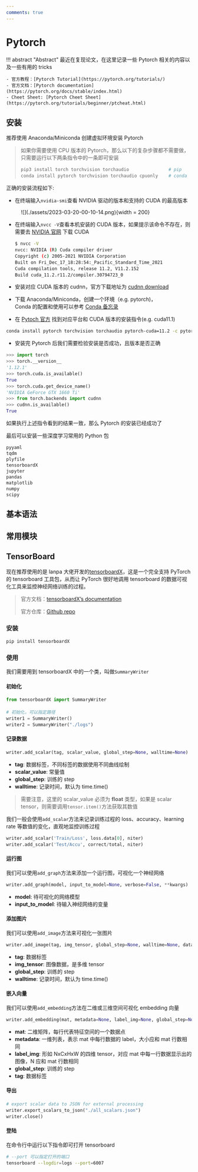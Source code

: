 ```yaml
---
comments: true
---
```


# Pytorch

!!! abstract "Abstract"
    最近在复现论文，在这里记录一些 Pytorch 相关的内容以及一些有用的 tricks

    - 官方教程：[Pytorch Tutorial](https://pytorch.org/tutorials/)
    - 官方文档：[Pytorch documentation](https://pytorch.org/docs/stable/index.html)
    - Cheet Sheet: [Pytorch Cheet Sheet](https://pytorch.org/tutorials/beginner/ptcheat.html)

## 安装

推荐使用 Anaconda/Miniconda 创建虚拟环境安装 Pytorch

> 如果你需要使用 CPU 版本的 Pytorch，那么以下的复杂步骤都不需要做，只需要运行以下两条指令中的一条即可安装
>
> ```sh
> pip3 install torch torchvision torchaudio               # pip
> conda install pytorch torchvision torchaudio cpuonly    # conda
> ```

正确的安装流程如下:

- 在终端输入`nvidia-smi`查看 NVIDIA 驱动的版本和支持的 CUDA 的最高版本

<figure markdown>
  ![](./assets/2023-03-20-00-10-14.png){width = 200}
  <figcaption></figcaption>
</figure>

- 在终端输入`nvcc -V`查看本机安装的 CUDA 版本，如果提示该命令不存在，则需要去 [NVIDIA 官网](https://developer.nvidia.com/cuda-downloads) 下载 CUDA

  ```sh
  $ nvcc -V
  nvcc: NVIDIA (R) Cuda compiler driver
  Copyright (c) 2005-2021 NVIDIA Corporation
  Built on Fri_Dec_17_18:28:54:_Pacific_Standard_Time_2021
  Cuda compilation tools, release 11.2, V11.2.152
  Build cuda_11.2.r11.2/compiler.30794723_0
  ```

- 安装对应 CUDA 版本的 cudnn，官方下载地址为 [cudnn download](https://developer.nvidia.com/rdp/cudnn-download)
- 下载 Anaconda/Miniconda，创建一个环境（e.g. pytorch)，<br>Conda 的配置和使用可以参考 [Conda 备忘录](../conda/index.md)
- 在 [Pytoch 官方](https://pytorch.org/get-started/locally/) 找到对应平台和 CUDA 版本的安装指令(e.g. cuda11.1)

```sh
conda install pytorch torchvision torchaudio pytorch-cuda=11.2 -c pytorch -c nvidia
```

- 安装完 Pytorch 后我们需要检验安装是否成功，且版本是否正确

```py
>>> import torch
>>> torch.__version__
'1.12.1'
>>> torch.cuda.is_available()
True
>>> torch.cuda.get_device_name()
'NVIDIA GeForce GTX 1660 Ti'
>>> from torch.backends import cudnn
>>> cudnn.is_available()
True
```

如果执行上述指令看到的结果一致，那么 Pytorch 的安装已经成功了

最后可以安装一些深度学习常用的 Python 包

```
pyyaml
tqdm
plyfile
tensorboardX
jupyter
pandas
matplotlib
numpy
scipy
```

## 基本语法

## 常用模块

## TensorBoard

现在推荐使用的是 lanpa 大佬开发的[tensorboardX](https://github.com/lanpa/tensorboardX)，这是一个完全支持 PyTorch 的 tensorboard 工具包，从而让 PyTorch 很好地调用 tensorboard 的数据可视化工具来监控神经网络训练的过程。

>官方文档：[tensorboardX’s documentation](https://tensorboardx.readthedocs.io/en/latest/index.html)
>
>官方仓库：[Github repo](https://github.com/lanpa/tensorboardX)

### 安装

```sh
pip install tensorboardX
```

### 使用

我们需要用到 tensorboardX 中的一个类，叫做`SummaryWriter`

#### 初始化

```py
from tensorboardX import SummaryWriter

# 初始化，可以指定路径
writer1 = SummaryWriter()
writer2 = SummaryWriter("./logs")
```

#### 记录数据

```py
writer.add_scalar(tag, scalar_value, global_step=None, walltime=None)
```

- **tag**: 数据标签，不同标签的数据使用不同曲线绘制
- **scalar_value**: 常量值
- **global_step**: 训练的 step
- **walltime**: 记录时间，默认为 time.time()

> 需要注意，这里的 scalar_value 必须为 **float** 类型，如果是 scalar tensor，则需要调用`tensor.item()`方法获取其数值

我们一般会使用`add_scalar`方法来记录训练过程的 loss、accuracy、learning rate 等数值的变化，直观地监控训练过程

```py
writer.add_scalar('Train/Loss', loss.data[0], niter)
writer.add_scalar('Test/Accu', correct/total, niter)
```

#### 运行图

我们可以使用`add_graph`方法来添加一个运行图，可视化一个神经网络

```py
writer.add_graph(model, input_to_model=None, verbose=False, **kwargs)
```

- **model**: 待可视化的网络模型
- **input\_to\_model**: 待输入神经网络的变量

#### 添加图片

我们可以使用`add_image`方法来可视化一张图片

```py
writer.add_image(tag, img_tensor, global_step=None, walltime=None, dataformats='CHW')
```

- **tag**: 数据标签
- **img_tensor**: 图像数据，是多维 tensor
- **global_step**: 训练的 step
- **walltime**: 记录时间，默认为 time.time()

#### 嵌入向量

我们可以使用`add_embedding`方法在二维或三维空间可视化 embedding 向量

```py
writer.add_embedding(mat, metadata=None, label_img=None, global_step=None, tag='default', metadata_header=None)
```

- **mat**: 二维矩阵，每行代表特征空间的一个数据点
- **metadata**: 一维列表，表示 mat 中每行数据的 label，大小应和 mat 行数相同
- **label_img**: 形如 NxCxHxW 的四维 tensor，对应 mat 中每一行数据显示出的图像，N 应和 mat 行数相同
- **global_step**: 训练的 step
- **tag**: 数据标签

#### 导出

```py
# export scalar data to JSON for external processing
writer.export_scalars_to_json("./all_scalars.json")
writer.close()
```

#### 登陆

在命令行中运行以下指令即可打开 tensorboard

```sh
# --port 可以指定打开的端口
tensorboard --logdir=logs --port=6007
```
